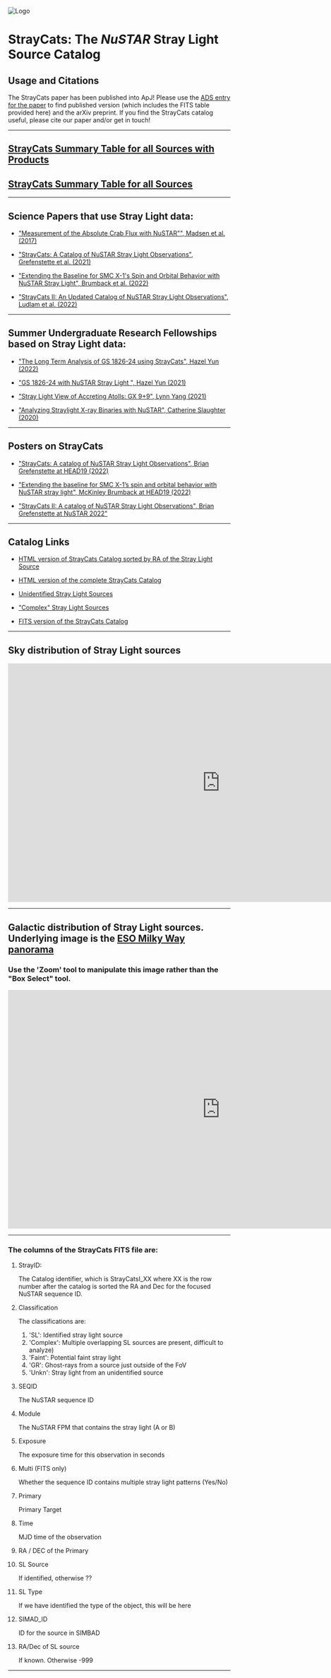 ![Logo](straycats_logo4by3_title.png)

# StrayCats: The *NuSTAR* Stray Light Source Catalog

## Usage and Citations

The StrayCats paper has been published into ApJ! Please use the [ADS entry for the paper](https://ui.adsabs.harvard.edu/abs/2021ApJ...909...30G/abstract) to find published version (which includes the FITS table provided here) and the arXiv preprint. If you find the StrayCats catalog useful, please cite our paper and/or get in touch!

---

## [StrayCats Summary Table for all Sources with Products](summary2/straycats_summary)

## [StrayCats Summary Table for all Sources](summary/straycats_summary)

---

## Science Papers that use Stray Light data:

- ["Measurement of the Absolute Crab Flux with NuSTAR"", Madsen et al. (2017)](https://ui.adsabs.harvard.edu/abs/2017ApJ...841...56M/abstract)

- ["StrayCats: A Catalog of NuSTAR Stray Light Observations", Grefenstette et al. (2021)](https://ui.adsabs.harvard.edu/abs/2021ApJ...909...30G/abstract)

- ["Extending the Baseline for SMC X-1's Spin and Orbital Behavior with NuSTAR Stray Light", Brumback et al. (2022)](https://ui.adsabs.harvard.edu/abs/2022ApJ...926..187B/abstract)

- ["StrayCats II: An Updated Catalog of NuSTAR Stray Light Observations", Ludlam et al. (2022)](https://doi.org/10.3847/1538-4357/ac7b27)

---

## Summer Undergraduate Research Fellowships based on Stray Light data:

- ["The Long Term Analysis of GS 1826-24 using StrayCats", Hazel Yun (2022)](web_resources/pdfs/surf_2022_yun.pdf)

- ["GS 1826-24 with NuSTAR Stray Light ", Hazel Yun (2021)](web_resources/pdfs/surf_2021_yun.pdf)

- ["Stray Light View of Accreting Atolls: GX 9+9", Lynn Yang (2021)](web_resources/pdfs/surf_2021_yang.pdf)

- ["Analyzing Straylight X-ray Binaries with NuSTAR", Catherine Slaughter (2020)](web_resources/pdfs/surf_2020_slaughter.pdf)

---

## Posters on StrayCats

- ["StrayCats: A catalog of NuSTAR Stray Light Observations", Brian Grefenstette at HEAD19 (2022)](web_resources/pdfs/grefenstette_HEAD19_poster.pdf)

- ["Extending the baseline for SMC X-1’s spin and orbital behavior with NuSTAR stray light", McKinley Brumback at HEAD19 (2022)](web_resources/pdfs/Brumback_HEAD19poster_withQRcode.pdf)

- ["StrayCats II: A catalog of NuSTAR Stray Light Observations", Brian Grefenstette at NuSTAR 2022"](https://zenodo.org/record/6668702#.Yt6-bC-B3T8)

---

## Catalog Links

- [HTML version of StrayCats Catalog sorted by RA of the Stray Light Source](tables/straycats_sorted_table)

- [HTML version of the complete StrayCats Catalog](tables/straycats_table)

- [Unidentified Stray Light Sources](tables/straycats_table_unknowns)

- ["Complex" Stray Light Sources](tables/straycats_table_complex)

- [FITS version of the StrayCats Catalog](tables/straycats.fits)

---

## Sky distribution of Stray Light sources

<iframe id="igraph" scrolling="no" style="border:none;" seamless="seamless" src="https://NuSTARStrayCats.github.io/straycats/plotly_figs/straycat_radec.html" height="540" width="960"></iframe>

--- 

## Galactic distribution of Stray Light sources. Underlying image is the [ESO Milky Way panorama](https://www.eso.org/public/images/eso0932a/)
### Use the 'Zoom' tool to manipulate this image rather than the "Box Select" tool.
<iframe id="igraph" scrolling="no" style="border:none;" seamless="seamless" src="https://NuSTARStrayCats.github.io/straycats/plotly_figs/galaxy_overlay.html" height="540"  width="960"></iframe>

---

### The columns of the StrayCats FITS file are:

1. StrayID:

    The Catalog identifier, which is StrayCatsI_XX where XX is the row number after the catalog is sorted the RA and Dec for the focused NuSTAR sequence ID.

2. Classification

   The classifications are:
   1. 'SL': Identified stray light source
   2. 'Complex': Multiple overlapping SL sources are present, difficult to analyze)
   3. 'Faint': Potential faint stray light
   4. 'GR': Ghost-rays from a source just outside of the FoV
   5. 'Unkn': Stray light from an unidentified source

3. SEQID

    The NuSTAR sequence ID
    
4. Module

    The NuSTAR FPM that contains the stray light (A or B)
    
5. Exposure

    The exposure time for this observation in seconds
    
6. Multi (FITS only)

    Whether the sequence ID contains multiple stray light patterns (Yes/No) 

7. Primary

    Primary Target

8. Time

    MJD time of the observation
    
9. RA / DEC of the Primary

10. SL Source

    If identified, otherwise ??
    
11. SL Type

    If we have identified the type of the object, this will be here
    
12. SIMAD_ID

    ID for the source in SIMBAD
    
13. RA/Dec of SL source

    If known. Otherwise -999
    
--- 

